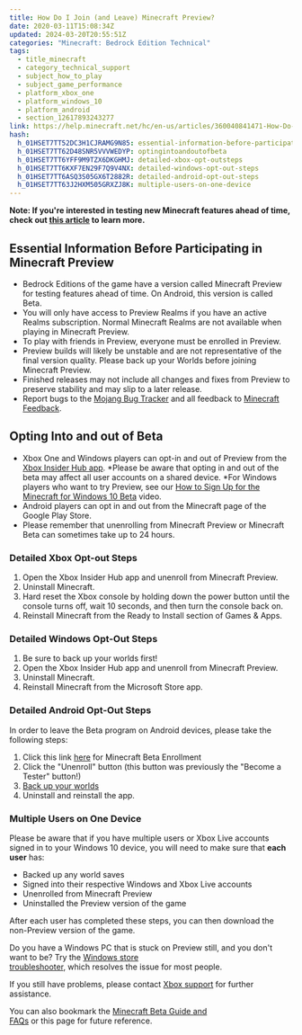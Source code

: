 ```yaml
---
title: How Do I Join (and Leave) Minecraft Preview?
date: 2020-03-11T15:08:34Z
updated: 2024-03-20T20:55:51Z
categories: "Minecraft: Bedrock Edition Technical"
tags:
  - title_minecraft
  - category_technical_support
  - subject_how_to_play
  - subject_game_performance
  - platform_xbox_one
  - platform_windows_10
  - platform_android
  - section_12617893243277
link: https://help.minecraft.net/hc/en-us/articles/360040841471-How-Do-I-Join-and-Leave-Minecraft-Preview
hash:
  h_01HSET7TT52DC3H1CJRAMG9N85: essential-information-before-participating-in-minecraft-preview
  h_01HSET7TT62D48SNR5VVVWEDYP: optingintoandoutofbeta
  h_01HSET7TT6YFF9M9TZX6DKGHMJ: detailed-xbox-opt-outsteps
  h_01HSET7TT6KXF7EN29F7Q9V4NX: detailed-windows-opt-out-steps
  h_01HSET7TT6ASQ3S05GX6T2882R: detailed-android-opt-out-steps
  h_01HSET7TT63J2HXM505GRXZJ8K: multiple-users-on-one-device
---
```


**Note: If you're interested in testing new Minecraft features ahead of time, check out [this article](https://www.minecraft.net/en-us/article/testing-new-minecraft-features) to learn more.**

## Essential Information Before Participating in Minecraft Preview

- Bedrock Editions of the game have a version called Minecraft Preview for testing features ahead of time. On Android, this version is called Beta.
- You will only have access to Preview Realms if you have an active Realms subscription. Normal Minecraft Realms are not available when playing in Minecraft Preview.
- To play with friends in Preview, everyone must be enrolled in Preview.
- Preview builds will likely be unstable and are not representative of the final version quality. Please back up your Worlds before joining Minecraft Preview. 
- Finished releases may not include all changes and fixes from Preview to preserve stability and may slip to a later release. 
- Report bugs to the [Mojang Bug Tracker](https://bugs.mojang.com/secure/Dashboard.jspa) and all feedback to [Minecraft Feedback](https://feedback.minecraft.net/hc/en-us). 

## Opting Into and out of Beta 

- Xbox One and Windows players can opt-in and out of Preview from the [Xbox Insider Hub app](https://support.xbox.com/en-US/help/account-profile/manage-account/xbox-insider-hub). *Please be aware that opting in and out of the beta may affect all user accounts on a shared device. *For Windows players who want to try Preview, see our [How to Sign Up for the Minecraft for Windows 10 Beta](https://www.youtube.com/watch?v=VcpNfG_3irw&feature=youtu.be) video.  
- Android players can opt in and out from the Minecraft page of the Google Play Store. 
- Please remember that unenrolling from Minecraft Preview or Minecraft Beta can sometimes take up to 24 hours. 

### Detailed Xbox Opt-out Steps 

1.  Open the Xbox Insider Hub app and unenroll from Minecraft Preview. 
2.  Uninstall Minecraft. 
3.  Hard reset the Xbox console by holding down the power button until the console turns off, wait 10 seconds, and then turn the console back on. 
4.  Reinstall Minecraft from the Ready to Install section of Games & Apps. 

### Detailed Windows Opt-Out Steps 

1.  Be sure to back up your worlds first! 
2.  Open the Xbox Insider Hub app and unenroll from Minecraft Preview. 
3.  Uninstall Minecraft. 
4.  Reinstall Minecraft from the Microsoft Store app. 

### Detailed Android Opt-Out Steps

In order to leave the Beta program on Android devices, please take the following steps:  

1.  Click this link [here](https://play.google.com/apps/testing/com.mojang.minecraftpe) for Minecraft Beta Enrollment
2.  Click the "Unenroll" button (this button was previously the "Become a Tester" button!)
3.  [Back up your worlds](./How-to-Transfer-Your-World-to-Another-Device-in-Minecraft-Bedrock-Edition.md#h_01FG9YQZTD4SQM2XEP4GC28PW3)
4.  Uninstall and reinstall the app.

### Multiple Users on One Device 

Please be aware that if you have multiple users or Xbox Live accounts signed in to your Windows 10 device, you will need to make sure that **each user** has: 

- Backed up any world saves 
- Signed into their respective Windows and Xbox Live accounts 
- Unenrolled from Minecraft Preview
- Uninstalled the Preview version of the game 

After each user has completed these steps, you can then download the non-Preview version of the game. 

Do you have a Windows PC that is stuck on Preview still, and you don't want to be? Try the [Windows store troubleshooter](https://support.microsoft.com/en-us/help/4027498/microsoft-store-fix-problems-with-apps%20support.microsoft.com), which resolves the issue for most people. 

If you still have problems, please contact [Xbox support](http://support.xbox.com/) for further assistance. 

You can also bookmark the [Minecraft Beta Guide and FAQs](http://aka.ms/MinecraftXIP) or this page for future reference.
